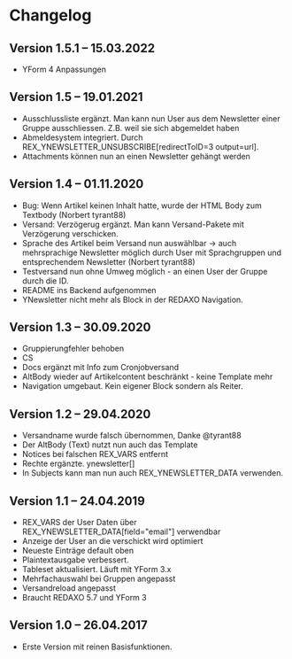 Changelog
=========

Version 1.5.1 – 15.03.2022
--------------------------

* YForm 4 Anpassungen

Version 1.5 – 19.01.2021
--------------------------

* Ausschlussliste ergänzt. Man kann nun User aus dem Newsletter einer Gruppe ausschliessen. Z.B. weil sie sich abgemeldet haben
* Abmeldesystem integriert. Durch REX_YNEWSLETTER_UNSUBSCRIBE[redirectToID=3 output=url].  
* Attachments können nun an einen Newsletter gehängt werden

Version 1.4 – 01.11.2020
--------------------------

* Bug: Wenn Artikel keinen Inhalt hatte, wurde der HTML Body zum Textbody (Norbert tyrant88)
* Versand: Verzögerug ergänzt. Man kann Versand-Pakete mit Verzögerung verschicken.
* Sprache des Artikel beim Versand nun auswählbar -> auch mehrsprachige Newsletter möglich durch User mit Sprachgruppen und entsprechendem Newsletter (Norbert tyrant88)
* Testversand nun ohne Umweg möglich - an einen User der Gruppe durch die ID.
* README ins Backend aufgenommen
* YNewsletter nicht mehr als Block in der REDAXO Navigation. 

Version 1.3 – 30.09.2020
--------------------------

* Gruppierungfehler behoben
* CS
* Docs ergänzt mit Info zum Cronjobversand
* AltBody wieder auf Artikelcontent beschränkt - keine Template mehr
* Navigation umgebaut. Kein eigener Block sondern als Reiter.

Version 1.2 – 29.04.2020
--------------------------

* Versandname wurde falsch übernommen, Danke @tyrant88
* Der AltBody (Text) nutzt nun auch das Template
* Notices bei falschen REX_VARS entfernt
* Rechte ergänzte. ynewsletter[]
* In Subjects kann man nun auch REX_YNEWSLETTER_DATA verwenden.

Version 1.1 – 24.04.2019
--------------------------

* REX_VARS der User Daten über REX_YNEWSLETTER_DATA[field="email"] verwendbar
* Anzeige der User an die verschickt wird optimiert
* Neueste Einträge default oben
* Plaintextausgabe verbessert.
* Tableset aktualisiert. Läuft mit YForm 3.x
* Mehrfachauswahl bei Gruppen angepasst
* Versandreload angepasst
* Braucht REDAXO 5.7 und YForm 3

Version 1.0 – 26.04.2017
--------------------------

* Erste Version mit reinen Basisfunktionen.
